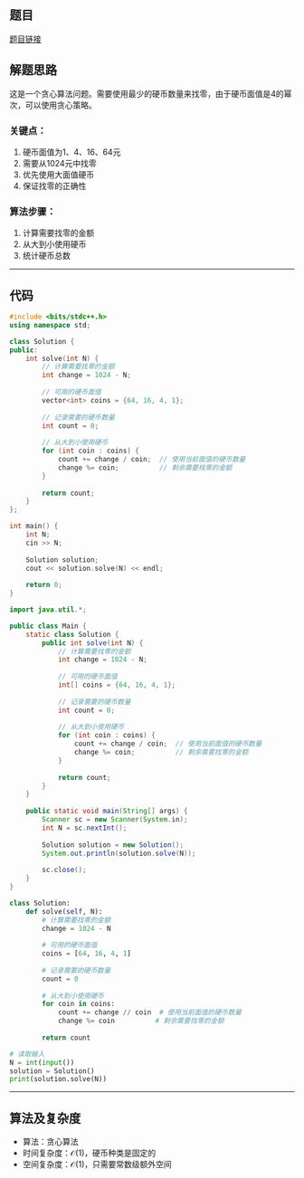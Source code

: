 ## 题目
[题目链接](https://www.nowcoder.com/practice/944e5ca0ea88471fbfa73061ebe95728?tpId=182&tqId=362295&sourceUrl=/exam/oj&channenl=wgithub&fromPut=wgithub)

## 解题思路

这是一个贪心算法问题。需要使用最少的硬币数量来找零，由于硬币面值是4的幂次，可以使用贪心策略。

### 关键点：
1. 硬币面值为1、4、16、64元
2. 需要从1024元中找零
3. 优先使用大面值硬币
4. 保证找零的正确性

### 算法步骤：
1. 计算需要找零的金额
2. 从大到小使用硬币
3. 统计硬币总数

---

## 代码

```cpp []
#include <bits/stdc++.h>
using namespace std;

class Solution {
public:
    int solve(int N) {
        // 计算需要找零的金额
        int change = 1024 - N;
        
        // 可用的硬币面值
        vector<int> coins = {64, 16, 4, 1};
        
        // 记录需要的硬币数量
        int count = 0;
        
        // 从大到小使用硬币
        for (int coin : coins) {
            count += change / coin;  // 使用当前面值的硬币数量
            change %= coin;          // 剩余需要找零的金额
        }
        
        return count;
    }
};

int main() {
    int N;
    cin >> N;
    
    Solution solution;
    cout << solution.solve(N) << endl;
    
    return 0;
}
```

```java []
import java.util.*;

public class Main {
    static class Solution {
        public int solve(int N) {
            // 计算需要找零的金额
            int change = 1024 - N;
            
            // 可用的硬币面值
            int[] coins = {64, 16, 4, 1};
            
            // 记录需要的硬币数量
            int count = 0;
            
            // 从大到小使用硬币
            for (int coin : coins) {
                count += change / coin;  // 使用当前面值的硬币数量
                change %= coin;          // 剩余需要找零的金额
            }
            
            return count;
        }
    }
    
    public static void main(String[] args) {
        Scanner sc = new Scanner(System.in);
        int N = sc.nextInt();
        
        Solution solution = new Solution();
        System.out.println(solution.solve(N));
        
        sc.close();
    }
}
```
 
```python []
class Solution: 
    def solve(self, N):
        # 计算需要找零的金额
        change = 1024 - N
        
        # 可用的硬币面值
        coins = [64, 16, 4, 1]
        
        # 记录需要的硬币数量
        count = 0
        
        # 从大到小使用硬币
        for coin in coins:
            count += change // coin  # 使用当前面值的硬币数量
            change %= coin          # 剩余需要找零的金额
        
        return count

# 读取输入
N = int(input())
solution = Solution()
print(solution.solve(N))
```


---

## 算法及复杂度
- 算法：贪心算法
- 时间复杂度：$\mathcal{O(1)}$，硬币种类是固定的
- 空间复杂度：$\mathcal{O(1)}$，只需要常数级额外空间


